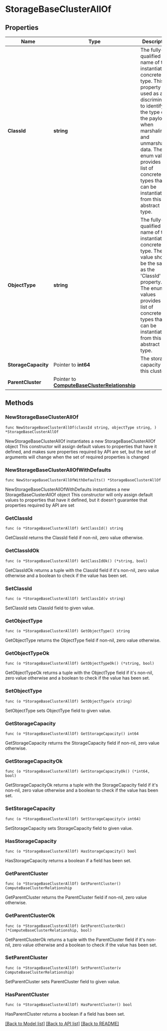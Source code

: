 # StorageBaseClusterAllOf

## Properties

Name | Type | Description | Notes
------------ | ------------- | ------------- | -------------
**ClassId** | **string** | The fully-qualified name of the instantiated, concrete type. This property is used as a discriminator to identify the type of the payload when marshaling and unmarshaling data. The enum values provides the list of concrete types that can be instantiated from this abstract type. | [default to "hyperflex.Cluster"]
**ObjectType** | **string** | The fully-qualified name of the instantiated, concrete type. The value should be the same as the &#39;ClassId&#39; property. The enum values provides the list of concrete types that can be instantiated from this abstract type. | [default to "hyperflex.Cluster"]
**StorageCapacity** | Pointer to **int64** | The storage capacity in this cluster. | [optional] [readonly] 
**ParentCluster** | Pointer to [**ComputeBaseClusterRelationship**](compute.BaseCluster.Relationship.md) |  | [optional] 

## Methods

### NewStorageBaseClusterAllOf

`func NewStorageBaseClusterAllOf(classId string, objectType string, ) *StorageBaseClusterAllOf`

NewStorageBaseClusterAllOf instantiates a new StorageBaseClusterAllOf object
This constructor will assign default values to properties that have it defined,
and makes sure properties required by API are set, but the set of arguments
will change when the set of required properties is changed

### NewStorageBaseClusterAllOfWithDefaults

`func NewStorageBaseClusterAllOfWithDefaults() *StorageBaseClusterAllOf`

NewStorageBaseClusterAllOfWithDefaults instantiates a new StorageBaseClusterAllOf object
This constructor will only assign default values to properties that have it defined,
but it doesn't guarantee that properties required by API are set

### GetClassId

`func (o *StorageBaseClusterAllOf) GetClassId() string`

GetClassId returns the ClassId field if non-nil, zero value otherwise.

### GetClassIdOk

`func (o *StorageBaseClusterAllOf) GetClassIdOk() (*string, bool)`

GetClassIdOk returns a tuple with the ClassId field if it's non-nil, zero value otherwise
and a boolean to check if the value has been set.

### SetClassId

`func (o *StorageBaseClusterAllOf) SetClassId(v string)`

SetClassId sets ClassId field to given value.


### GetObjectType

`func (o *StorageBaseClusterAllOf) GetObjectType() string`

GetObjectType returns the ObjectType field if non-nil, zero value otherwise.

### GetObjectTypeOk

`func (o *StorageBaseClusterAllOf) GetObjectTypeOk() (*string, bool)`

GetObjectTypeOk returns a tuple with the ObjectType field if it's non-nil, zero value otherwise
and a boolean to check if the value has been set.

### SetObjectType

`func (o *StorageBaseClusterAllOf) SetObjectType(v string)`

SetObjectType sets ObjectType field to given value.


### GetStorageCapacity

`func (o *StorageBaseClusterAllOf) GetStorageCapacity() int64`

GetStorageCapacity returns the StorageCapacity field if non-nil, zero value otherwise.

### GetStorageCapacityOk

`func (o *StorageBaseClusterAllOf) GetStorageCapacityOk() (*int64, bool)`

GetStorageCapacityOk returns a tuple with the StorageCapacity field if it's non-nil, zero value otherwise
and a boolean to check if the value has been set.

### SetStorageCapacity

`func (o *StorageBaseClusterAllOf) SetStorageCapacity(v int64)`

SetStorageCapacity sets StorageCapacity field to given value.

### HasStorageCapacity

`func (o *StorageBaseClusterAllOf) HasStorageCapacity() bool`

HasStorageCapacity returns a boolean if a field has been set.

### GetParentCluster

`func (o *StorageBaseClusterAllOf) GetParentCluster() ComputeBaseClusterRelationship`

GetParentCluster returns the ParentCluster field if non-nil, zero value otherwise.

### GetParentClusterOk

`func (o *StorageBaseClusterAllOf) GetParentClusterOk() (*ComputeBaseClusterRelationship, bool)`

GetParentClusterOk returns a tuple with the ParentCluster field if it's non-nil, zero value otherwise
and a boolean to check if the value has been set.

### SetParentCluster

`func (o *StorageBaseClusterAllOf) SetParentCluster(v ComputeBaseClusterRelationship)`

SetParentCluster sets ParentCluster field to given value.

### HasParentCluster

`func (o *StorageBaseClusterAllOf) HasParentCluster() bool`

HasParentCluster returns a boolean if a field has been set.


[[Back to Model list]](../README.md#documentation-for-models) [[Back to API list]](../README.md#documentation-for-api-endpoints) [[Back to README]](../README.md)


